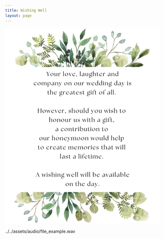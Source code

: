 ```yaml
---
title: Wishing Well
layout: page
---
```


![Wishing Well](/assets/img/wishingwell.png)

    
../../assets/audio/file_example.wav
